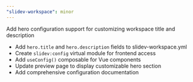 ```yaml
---
"slidev-workspace": minor
---
```


Add hero configuration support for customizing workspace title and description

- Add `hero.title` and `hero.description` fields to slidev-workspace.yml
- Create `slidev:config` virtual module for frontend access
- Add `useConfig()` composable for Vue components
- Update preview page to display customizable hero section
- Add comprehensive configuration documentation
